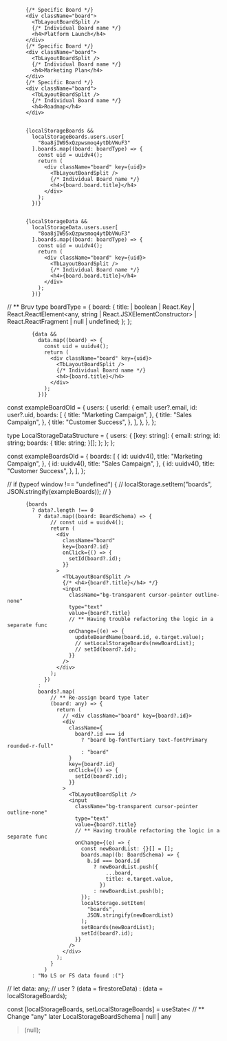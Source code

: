           {/* Specific Board */}
          <div className="board">
            <TbLayoutBoardSplit />
            {/* Individual Board name */}
            <h4>Platform Launch</h4>
          </div>
          {/* Specific Board */}
          <div className="board">
            <TbLayoutBoardSplit />
            {/* Individual Board name */}
            <h4>Marketing Plan</h4>
          </div>
          {/* Specific Board */}
          <div className="board">
            <TbLayoutBoardSplit />
            {/* Individual Board name */}
            <h4>Roadmap</h4>
          </div>


          {localStorageBoards &&
            localStorageBoards.users.user[
              "8oa8jIW95xQzpwsmoq4ytDbVWuF3"
            ].boards.map((board: boardType) => {
              const uid = uuidv4();
              return (
                <div className="board" key={uid}>
                  <TbLayoutBoardSplit />
                  {/* Individual Board name */}
                  <h4>{board.board.title}</h4>
                </div>
              );
            })}


          {localStorageData &&
            localStorageData.users.user[
              "8oa8jIW95xQzpwsmoq4ytDbVWuF3"
            ].boards.map((board: boardType) => {
              const uid = uuidv4();
              return (
                <div className="board" key={uid}>
                  <TbLayoutBoardSplit />
                  {/* Individual Board name */}
                  <h4>{board.board.title}</h4>
                </div>
              );
            })}

// \*\* Bruv
type boardType = {
board: {
title:
| boolean
| React.Key
| React.ReactElement<any, string | React.JSXElementConstructor<any>>
| React.ReactFragment
| null
| undefined;
};
};

            {data &&
              data.map((board) => {
                const uid = uuidv4();
                return (
                  <div className="board" key={uid}>
                    <TbLayoutBoardSplit />
                    {/* Individual Board name */}
                    <h4>{board.title}</h4>
                  </div>
                );
              })}

const exampleBoardOld = {
users: {
userId: {
email: user?.email,
id: user?.uid,
boards: [
{
title: "Marketing Campaign",
},
{
title: "Sales Campaign",
},
{
title: "Customer Success",
},
],
},
},
};

type LocalStorageDataStructure = {
users: {
[key: string]: {
email: string;
id: string;
boards: {
title: string;
}[];
};
};
};

const exampleBoardsOld = {
boards: [
{
id: uuidv4(),
title: "Marketing Campaign",
},
{
id: uuidv4(),
title: "Sales Campaign",
},
{
id: uuidv4(),
title: "Customer Success",
},
],
};

// if (typeof window !== "undefined") {
// localStorage.setItem("boards", JSON.stringify(exampleBoards));
// }

          {boards
            ? data?.length !== 0
              ? data?.map((board: BoardSchema) => {
                  // const uid = uuidv4();
                  return (
                    <div
                      className="board"
                      key={board?.id}
                      onClick={() => {
                        setId(board?.id);
                      }}
                    >
                      <TbLayoutBoardSplit />
                      {/* <h4>{board?.title}</h4> */}
                      <input
                        className="bg-transparent cursor-pointer outline-none"
                        type="text"
                        value={board?.title}
                        // ** Having trouble refactoring the logic in a separate func
                        onChange={(e) => {
                          updateBoardName(board.id, e.target.value);
                          // setLocalStorageBoards(newBoardList);
                          // setId(board?.id);
                        }}
                      />
                    </div>
                  );
                })
              :
              boards?.map(
                  // ** Re-assign board type later
                  (board: any) => {
                    return (
                      // <div className="board" key={board?.id}>
                      <div
                        className={
                          board?.id === id
                            ? "board bg-fontTertiary text-fontPrimary rounded-r-full"
                            : "board"
                        }
                        key={board?.id}
                        onClick={() => {
                          setId(board?.id);
                        }}
                      >
                        <TbLayoutBoardSplit />
                        <input
                          className="bg-transparent cursor-pointer outline-none"
                          type="text"
                          value={board?.title}
                          // ** Having trouble refactoring the logic in a separate func
                          onChange={(e) => {
                            const newBoardList: {}[] = [];
                            boards.map((b: BoardSchema) => {
                              b.id === board.id
                                ? newBoardList.push({
                                    ...board,
                                    title: e.target.value,
                                  })
                                : newBoardList.push(b);
                            });
                            localStorage.setItem(
                              "boards",
                              JSON.stringify(newBoardList)
                            );
                            setBoards(newBoardList);
                            setId(board?.id);
                          }}
                        />
                      </div>
                    );
                  }
                )
            : "No LS or FS data found :("}

// let data: any;
// user ? (data = firestoreData) : (data = localStorageBoards);

const [localStorageBoards, setLocalStorageBoards] = useState<
// \*\* Change "any" later
LocalStorageBoardSchema | null | any

> (null);
